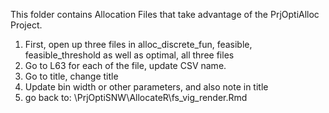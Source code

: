 This folder contains Allocation Files that take advantage of the PrjOptiAlloc Project.

1. First, open up three files in alloc_discrete_fun, feasible, feasible_threshold as well as optimal, all three files
2. Go to L63 for each of the file, update CSV name.
3. Go to title, change title
4. Update bin width or other parameters, and also note in title
5. go back to: \PrjOptiSNW\AllocateR\fs_vig_render.Rmd
